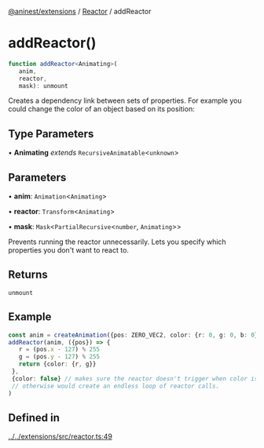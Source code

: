 [@aninest/extensions](../../index.md) / [Reactor](../index.md) / addReactor

# addReactor()

```ts
function addReactor<Animating>(
   anim, 
   reactor, 
   mask): unmount
```

Creates a dependency link between sets of properties.
For example you could change the color of an object based on its position:

## Type Parameters

• **Animating** *extends* `RecursiveAnimatable`\<`unknown`\>

## Parameters

• **anim**: `Animation`\<`Animating`\>

• **reactor**: `Transform`\<`Animating`\>

• **mask**: `Mask`\<`PartialRecursive`\<`number`, `Animating`\>\>

Prevents running the reactor unnecessarily. Lets you specify which
properties you don't want to react to.

## Returns

`unmount`

## Example

```ts
const anim = createAnimation({pos: ZERO_VEC2, color: {r: 0, g: 0, b: 0}}, getLinearInterp(1))
addReactor(anim, ({pos}) => {
   r = (pos.x - 127) % 255
   g = (pos.y - 127) % 255
   return {color: {r, g}}
 }, 
 {color: false} // makes sure the reactor doesn't trigger when color is modified.
 // otherwise would create an endless loop of reactor calls.
)
```

## Defined in

[../../extensions/src/reactor.ts:49](https://github.com/zphrs/aninest/blob/b669292333243ef725d764f354c403b2c4bde014/extensions/src/reactor.ts#L49)

